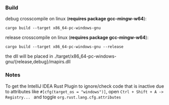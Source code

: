 ### Build

debug crosscompile on linux (**requires package gcc-mingw-w64**):

`cargo build --target x86_64-pc-windows-gnu`

release crosscompile on linux (**requires package gcc-mingw-w64**):

`cargo build --target x86_64-pc-windows-gnu --release`

the dll will be placed in ./target/x86_64-pc-windows-gnu/{release,debug}/mapirs.dll

### Notes

To get the IntelliJ IDEA Rust Plugin to ignore/check code that is inactive due to attributes like
`#[cfg(target_os = "windows")]`, open `Ctrl + Shift + A -> Registry... ` and toggle `org.rust.lang.cfg.attributes`